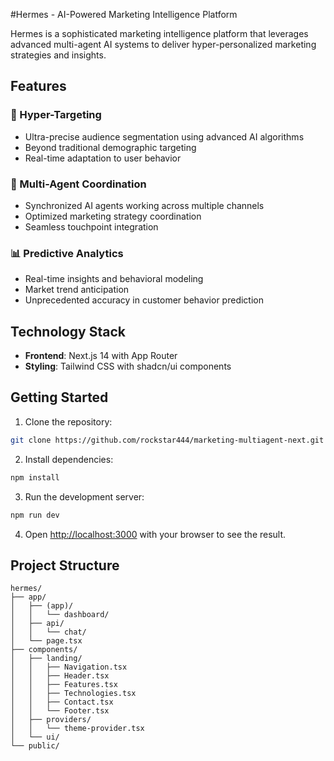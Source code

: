 #Hermes - AI-Powered Marketing Intelligence Platform

Hermes is a sophisticated marketing intelligence platform that leverages advanced multi-agent AI systems to deliver hyper-personalized marketing strategies and insights.

## Features

### 🎯 Hyper-Targeting
- Ultra-precise audience segmentation using advanced AI algorithms
- Beyond traditional demographic targeting
- Real-time adaptation to user behavior

### 🔄 Multi-Agent Coordination
- Synchronized AI agents working across multiple channels
- Optimized marketing strategy coordination
- Seamless touchpoint integration

### 📊 Predictive Analytics
- Real-time insights and behavioral modeling
- Market trend anticipation
- Unprecedented accuracy in customer behavior prediction

## Technology Stack

- **Frontend**: Next.js 14 with App Router
- **Styling**: Tailwind CSS with shadcn/ui components

## Getting Started

1. Clone the repository:
```bash
git clone https://github.com/rockstar444/marketing-multiagent-next.git
```

2. Install dependencies:
```bash
npm install
```

3. Run the development server:
```bash
npm run dev
```

4. Open [http://localhost:3000](http://localhost:3000) with your browser to see the result.

## Project Structure

```
hermes/
├── app/
│   ├── (app)/
│   │   └── dashboard/
│   ├── api/
│   │   └── chat/
│   └── page.tsx
├── components/
│   ├── landing/
│   │   ├── Navigation.tsx
│   │   ├── Header.tsx
│   │   ├── Features.tsx
│   │   ├── Technologies.tsx
│   │   ├── Contact.tsx
│   │   └── Footer.tsx
│   ├── providers/
│   │   └── theme-provider.tsx
│   └── ui/
└── public/
```

